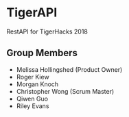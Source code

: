 # TigerAPI
RestAPI for TigerHacks 2018 

## Group Members

* Melissa Hollingshed (Product Owner)
* Roger Kiew
* Morgan Knoch
* Christopher Wong (Scrum Master)
* Qiwen Guo
* Riley Evans
